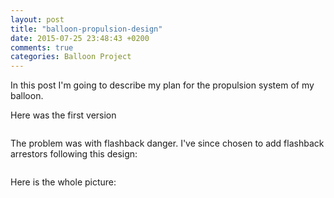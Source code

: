 ```yaml
---
layout: post
title: "balloon-propulsion-design"
date: 2015-07-25 23:48:43 +0200
comments: true
categories: Balloon Project
---
```


In this post I'm going to describe my plan for the propulsion system of my balloon.

Here was the first version

<img src="">

The problem was with flashback danger.
I've since chosen to add flashback arrestors following this design:

<img src="">

Here is the whole picture:

<img src="">